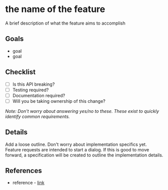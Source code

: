 # the name of the feature

A brief description of what the feature aims to accomplish

## Goals

- goal
- goal

## Checklist

- [ ] Is this API breaking?
- [ ] Testing required?
- [ ] Documentation required?
- [ ] Will you be taking ownership of this change?

*Note: Don't worry about answering yes/no to these. These exist to quickly identify common requirements.*

## Details

Add a loose outline. Don't worry about implementation specifics yet. Feature requests are intended to start a dialog. If this is good to move forward, a specification will be created to outline the implementation details.

## References

 - reference - [link]()
